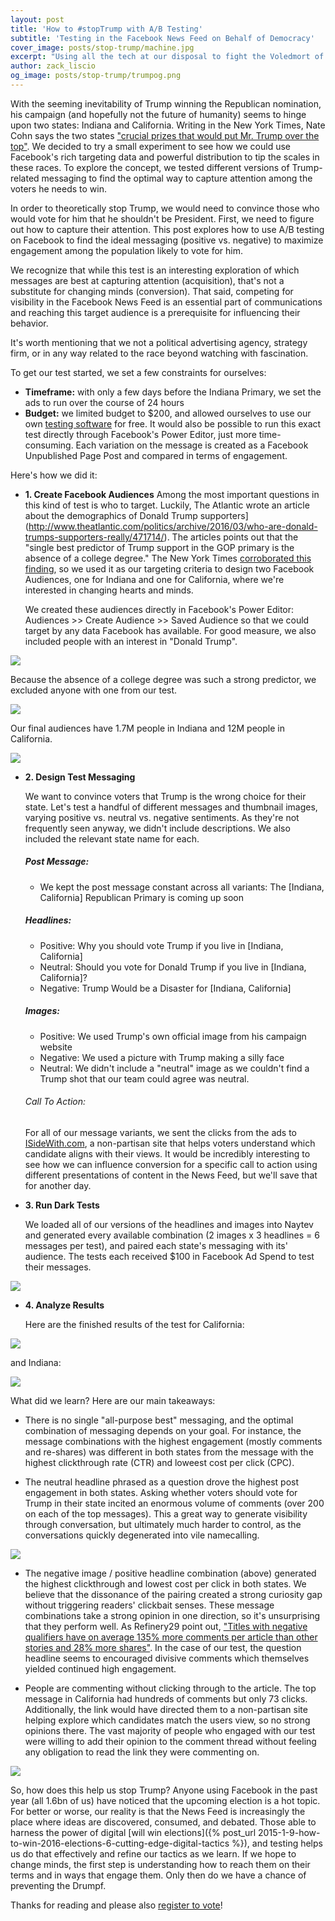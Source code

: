 ```yaml
---
layout: post
title: 'How to #stopTrump with A/B Testing'
subtitle: 'Testing in the Facebook News Feed on Behalf of Democracy'
cover_image: posts/stop-trump/machine.jpg
excerpt: "Using all the tech at our disposal to fight the Voledmort of our times."
author: zack_liscio
og_image: posts/stop-trump/trumpog.png
---
```


With the seeming inevitability of Trump winning the Republican nomination, his campaign (and hopefully not the future of humanity) seems to hinge upon two states: Indiana and California. Writing in the New York Times, Nate Cohn says the two states ["crucial prizes that would put Mr. Trump over the top"](http://www.nytimes.com/2016/04/27/upshot/why-donald-trump-is-probably-two-states-from-victory.html). We decided to try a small experiment to see how we could use Facebook's rich targeting data and powerful distribution to tip the scales in these races. To explore the concept, we tested different versions of Trump-related messaging to find the optimal way to capture attention among the voters he needs to win. 

In order to theoretically stop Trump, we would need to convince those who would vote for him that he shouldn't be President. First, we need to figure out how to capture their attention. This post explores how to use A/B testing on Facebook to find the ideal messaging (positive vs. negative) to maximize engagement among the population likely to vote for him. 

We recognize that while this test is an interesting exploration of which messages are best at capturing attention (acquisition), that's not a substitute for changing minds (conversion). That said, competing for visibility in the Facebook News Feed is an essential part of communications and reaching this target audience is a prerequisite for influencing their behavior.

It's worth mentioning that we not a political advertising agency, strategy firm, or in any way related to the race beyond watching with fascination.

To get our test started, we set a few constraints for ourselves:

* **Timeframe:** with only a few days before the Indiana Primary, we set the ads to run over the course of 24 hours
* **Budget:** we limited budget to $200, and allowed ourselves to use our own <a href='https://www.naytev.com' target="_blank">testing software</a> for free. It would also be possible to run this exact test directly through Facebook's Power Editor, just more time-consuming. Each variation on the message is created as a Facebook Unpublished Page Post and compared in terms of engagement.

Here's how we did it:

* **1. Create Facebook Audiences**
  Among the most important questions in this kind of test is who to target. Luckily, The Atlantic wrote an article about the demographics of Donald Trump supporters](http://www.theatlantic.com/politics/archive/2016/03/who-are-donald-trumps-supporters-really/471714/). The articles points out that the "single best predictor of Trump support in the GOP primary is the absence of a college degree." The New York Times [corroborated this finding](http://www.nytimes.com/2016/03/13/upshot/the-geography-of-trumpism.html), so we used it as our targeting criteria to design two Facebook Audiences, one for Indiana and one for California, where we're interested in changing hearts and minds.

  We created these audiences directly in Facebook's Power Editor: Audiences >> Create Audience >> Saved Audience so that we could target by any data Facebook has available. For good measure, we also included people with an interest in "Donald Trump".

<div class="full zoomable"><img src="/images/posts/stop-trump/californiaresidents.png"></div>

  Because the absence of a college degree was such a strong predictor, we excluded anyone with one from our test.

<div class="full zoomable"><img src="/images/posts/stop-trump/education.png"></div>

  Our final audiences have 1.7M people in Indiana and 12M people in California.

<div class="full zoomable"><img src="/images/posts/stop-trump/audiences.png"></div>  

* **2. Design Test Messaging**

  We want to convince voters that Trump is the wrong choice for their state. Let's test a handful of different messages and thumbnail images, varying positive vs. neutral vs. negative sentiments. As they're not frequently seen anyway, we didn't include descriptions. We also included the relevant state name for each.

  ##### Post Message:
  - We kept the post message constant across all variants: The [Indiana, California] Republican Primary is coming up soon

  ##### Headlines:
  - Positive: Why you should vote Trump if you live in [Indiana, California]
  - Neutral: Should you vote for Donald Trump if you live in [Indiana, California]?
  - Negative: Trump Would be a Disaster for [Indiana, California]

  ##### Images:
  - Positive: We used Trump's own official image from his campaign website
  - Negative: We used a picture with Trump making a silly face
  - Neutral: We didn't include a "neutral" image as we couldn't find a Trump shot that our team could agree was neutral.

  ###### Call To Action:
  For all of our message variants, we sent the clicks from the ads to [ISideWith.com](https://www.isidewith.com/), a non-partisan site that helps voters understand which candidate aligns with their views. It would be incredibly interesting to see how we can influence conversion for a specific call to action using different presentations of content in the News Feed, but we'll save that for another day.

* **3. Run Dark Tests**

  We loaded all of our versions of the headlines and images into Naytev and generated every available combination (2 images x 3 headlines = 6 messages per test), and paired each state's messaging with its' audience. The tests each received $100 in Facebook Ad Spend to test their messages.

<div class="full zoomable"><img src="/images/posts/stop-trump/california.png"></div>

* **4. Analyze Results**

  Here are the finished results of the test for California:

<div class="full zoomable"><img src="/images/posts/stop-trump/californiaresults.png"></div>

  and Indiana: 

<div class="full zoomable"><img src="/images/posts/stop-trump/indianaresults.png"></div>

  What did we learn? Here are our main takeaways:

  - There is no single "all-purpose best" messaging, and the optimal combination of messaging depends on your goal. For instance, the message combinations with the highest engagement (mostly comments and re-shares) was different in both states from the message with the highest clickthrough rate (CTR) and loweest cost per click (CPC).

  - The neutral headline phrased as a question drove the highest post engagement in both states. Asking whether voters should vote for Trump in their state incited an enormous volume of comments (over 200 on each of the top messages). This a great way to generate visibility through conversation, but ultimately much harder to control, as the conversations quickly degenerated into vile namecalling. 

<div class="full zoomable"><img src="/images/posts/stop-trump/dissonance.png"></div>

  - The negative image / positive headline combination (above) generated the highest clickthrough and lowest cost per click in both states. We believe that the dissonance of the pairing created a strong curiosity gap without triggering readers' clickbait senses. These message combinations take a strong opinion in one direction, so it's unsurprising that they perform well. As Refinery29 point out, ["Titles with negative qualifiers have on average 135% more comments per article than other stories and 28% more shares"](http://intelligence.r29.com/post/123550777526/3-ways-to-immediately-make-your-facebook-posts). In the case of our test, the question headline seems to encouraged divisive comments which themselves yielded continued high engagement.

  - People are commenting without clicking through to the article. The top message in California had hundreds of comments but only 73 clicks. Additionally, the link would have directed them to a non-partisan site helping explore which candidates match the users view, so no strong opinions there. The vast majority of people who engaged with our test were willing to add their opinion to the comment thread without feeling any obligation to read the link they were commenting on.

<div class="full zoomable"><img src="/images/posts/stop-trump/results.png"></div> 

  So, how does this help us stop Trump? Anyone using Facebook in the past year (all 1.6bn of us) have noticed that the upcoming election is a hot topic. For better or worse, our reality is that the News Feed is increasingly the place where ideas are discovered, consumed, and debated. Those able to harness the power of digital [will win elections]({% post_url 2015-1-9-how-to-win-2016-elections-6-cutting-edge-digital-tactics %}), and testing helps us do that effectively and refine our tactics as we learn. If we hope to change minds, the first step is understanding how to reach them on their terms and in ways that engage them. Only then do we have a chance of preventing the Drumpf.


Thanks for reading and please also [register to vote](https://www.usa.gov/register-to-vote)!